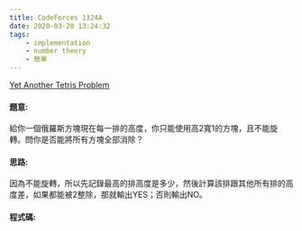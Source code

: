 ```yaml
---
title: CodeForces 1324A
date: 2020-03-20 13:24:32
tags:
    - implementation
    - number theory
    - 簡單
---
```


[Yet Another Tetris Problem](https://codeforces.com/problemset/problem/1324/A)


#### 題意:
給你一個俄羅斯方塊現在每一排的高度，你只能使用高2寬1的方塊，且不能旋轉。問你是否能將所有方塊全部消除？
<!-- more -->
#### 思路:
因為不能旋轉，所以先記錄最高的排高度是多少，然後計算該排跟其他所有排的高度差，如果都能被2整除，那就輸出YES；否則輸出NO。

#### 程式碼:
<script src="https://gist.github.com/Daviswww/42cc0cba34f5e3eb8bdf0709ec72f3d5.js"></script>